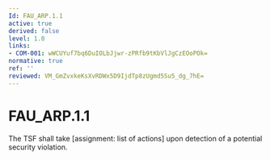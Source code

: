```yaml
---
Id: FAU_ARP.1.1
active: true
derived: false
level: 1.0
links:
- COM-001: wWCUYuf7bq6DuIOLbJjwr-zPRfb9tKbVlJgCzEOoPOk=
normative: true
ref: ''
reviewed: VM_GmZvxkeKsXvRDWx5D9IjdTp8zUgmd5Su5_dg_7hE=
---
```


# FAU_ARP.1.1

The TSF shall take [assignment: list of actions] upon detection of a potential security violation.
